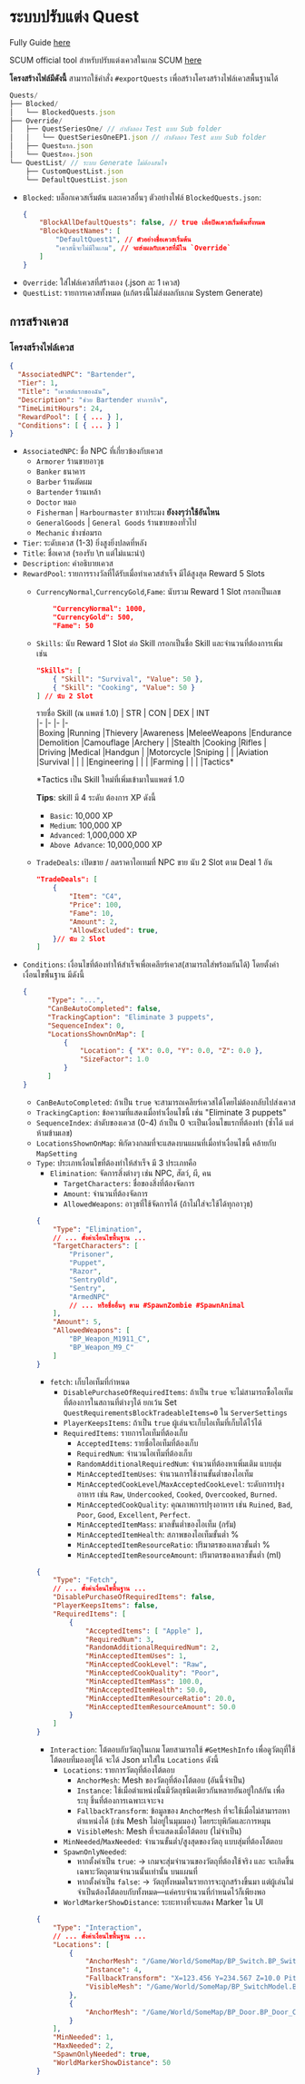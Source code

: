 # ระบบปรับแต่ง Quest

Fully Guide [here](https://docs.google.com/document/d/1B1qooypdebE2xvJ33cb-BIH5MEEsvi9w4v-vrgcYO1k)

SCUM official tool สำหรับปรับแต่งเควสในเกม SCUM [here](https://drive.google.com/drive/folders/1tITA6KE81awb0G5LYzubK-ZQRAbIKncT)

**โครงสร้างไฟล์มีดังนี้**
สามารถใช้คำสั่ง `#exportQuests` เพื่อสร้างโครงสร้างไฟล์เควสพื้นฐานได้
```js
Quests/
├── Blocked/
│   └── BlockedQuests.json
├── Override/
│   ├── QuestSeriesOne/ // กำลังลอง Test แบบ Sub folder
│   │   └── QuestSeriesOneEP1.json // กำลังลอง Test แบบ Sub folder
│   ├── Questแรก.json
│   └── Questสอง.json
└── QuestList/ // ระบบ Generate ไม่ต้องสนใจ
    ├── CustomQuestList.json
    └── DefaultQuestList.json
```
- `Blocked`: บล็อกเควสเริ่มต้น และเควสอื่นๆ
    ตัวอย่างไฟล์ `BlockedQuests.json`:
    ```json
    {
        "BlockAllDefaultQuests": false, // true เพื่อปิดเควสเริ่มต้นทั้งหมด
        "BlockQuestNames": [
            "DefaultQuest1", // ตัวอย่างชื่อเควสเริ่มต้น
            "เควสนี้จะไม่มีในเกม", // จะส่งผลกับเควสที่มีใน `Override`
        ]
    }
    ```
- `Override`: ใส่ไฟล์เควสที่สร้างเอง (.json ละ 1 เควส)
- `QuestList`: รายการเควสทั้งหมด (แก้ตรงนี้ไม่ส่งผลกับเกม System Generate)

## การสร้างเควส
### โครงสร้างไฟล์เควส
```json
{
  "AssociatedNPC": "Bartender",
  "Tier": 1,
  "Title": "เควสต์แรกของฉัน",
  "Description": "ช่วย Bartender ทำภารกิจ",
  "TimeLimitHours": 24,
  "RewardPool": [ { ... } ],
  "Conditions": [ { ... } ]
}
```
- `AssociatedNPC`: ชื่อ NPC ที่เกี่ยวข้องกับเควส 
  - `Armorer` ร้านขายอาวุธ
  - `Banker` ธนาคาร
  - `Barber` ร้านตัดผม
  - `Bartender` ร้านเหล้า
  - `Doctor` หมอ
  - `Fisherman` | `Harbourmaster` ชาวประมง __ยังงงๆว่าใช้อันไหน__
  - `GeneralGoods` | `General Goods` ร้านขายของทั่วไป
  - `Mechanic` ช่างซ่อมรถ
- `Tier`: ระดับเควส (1-3) ยิ่งสูงยิ่งปลดที่หลัง
- `Title`: ชื่อเควส (รองรับ \n แต่ไม่แนะนำ)
- `Description`: คำอธิบายเควส
- `RewardPool`: รายการรางวัลที่ได้รับเมื่อทำเควสสำเร็จ มีได้สูงสุด Reward 5 Slots
  - `CurrencyNormal`,`CurrencyGold`,`Fame`: นับรวม Reward 1 Slot กรอกเป็นเลข
    ```json
        "CurrencyNormal": 1000, 
        "CurrencyGold": 500,
        "Fame": 50
    ```
  - `Skills`: นับ Reward 1 Slot ต่อ Skill กรอกเป็นชื่อ Skill และจำนวนที่ต้องการเพิ่ม เช่น
    ```json
    "Skills": [
        { "Skill": "Survival", "Value": 50 },
        { "Skill": "Cooking", "Value": 50 }
    ] // นับ 2 Slot
    ```
    รายชื่อ Skill (ณ แพตซ์ 1.0) 
    | STR           | CON       | DEX       | INT       
    |-              |-          |-          |-          
    |Boxing         |Running    |Thievery   |Awareness
    |MeleeWeapons   |Endurance  |Demolition |Camouflage
    |Archery        |           |Stealth    |Cooking
    |Rifles         |           |Driving    |Medical
    |Handgun        |           |Motorcycle |Sniping
    |               |           |Aviation   |Survival
    |               |           |           |Engineering
    |               |           |           |Farming
    |               |           |           |Tactics*

    *Tactics เป็น Skill ใหม่ที่เพิ่มเข้ามาในแพตซ์ 1.0
    
    **Tips**: skill มี 4 ระดับ ต้องการ XP ดังนี้
    - `Basic`: 10,000 XP
    - `Medium`: 100,000 XP
    - `Advanced`: 1,000,000 XP
    - `Above Advance`: 10,000,000 XP
  - `TradeDeals`: เปิดขาย / ลดราคาไอเทมที่ NPC ขาย นับ 2 Slot ตาม Deal 1 อัน
    ```json
    "TradeDeals": [
        {
            "Item": "C4",
            "Price": 100,
            "Fame": 10,
            "Amount": 2, 
            "AllowExcluded": true, 
        }// นับ 2 Slot
    ]
    ```
- `Conditions`: เงื่อนไขที่ต้องทำให้สำเร็จเพื่อเคลียร์เควส(สามารถใส่พร้อมกันได้) โดยตั้งค่าเงื่อนไขพื้นฐาน มีดังนี้
  ```json
  {
        "Type": "...",
        "CanBeAutoCompleted": false,
        "TrackingCaption": "Eliminate 3 puppets",
        "SequenceIndex": 0,
        "LocationsShownOnMap": [
            {
                "Location": { "X": 0.0, "Y": 0.0, "Z": 0.0 },
                "SizeFactor": 1.0
            }
        ]
  }
  ```
  - `CanBeAutoCompleted`: ถ้าเป็น `true` จะสามารถเคลียร์เควสได้โดยไม่ต้องกลับไปส่งเควส
  - `TrackingCaption`: ข้อความที่แสดงเมื่อทำเงื่อนไขนี้ เช่น "Eliminate 3 puppets"
  - `SequenceIndex`: ลำดับของเควส (0-4) ถ้าเป็น 0 จะเป็นเงื่อนไขแรกที่ต้องทำ (ซ้ำได้ แต่ห้ามข้ามเลข)
  - `LocationsShownOnMap`: พิกัดวงกลมที่จะแสดงบนแผนที่เมื่อทำเงื่อนไขนี้ คล้ายกับ `MapSetting`
  - `Type`: ประเภทเงื่อนไขที่ต้องทำให้สำเร็จ มี 3 ประเภทคือ
    - `Elimination`: จัดการสิ่งต่างๆ เช่น NPC, สัตว์, ผี, คน
      - `TargetCharacters`: ชื่อของสิ่งที่ต้องจัดการ
      - `Amount`: จำนวนที่ต้องจัดการ
      - `AllowedWeapons`: อาวุธที่ใช้จัดการได้ (ถ้าไม่ใส่จะใช้ได้ทุกอาวุธ)
    ```json
    {
        "Type": "Elimination",
        // ... ตั้งค่าเงื่อนไขพื้นฐาน ...
        "TargetCharacters": [
            "Prisoner",
            "Puppet",
            "Razor",
            "SentryOld",
            "Sentry",
            "ArmedNPC"
            // ... หรือชื่ออื่นๆ ตาม #SpawnZombie #SpawnAnimal
        ],
        "Amount": 5,
        "AllowedWeapons": [
            "BP_Weapon_M1911_C",
            "BP_Weapon_M9_C"
        ]
    }
    ```
    - `fetch`: เก็บไอเท็มที่กำหนด
      - `DisablePurchaseOfRequiredItems`: ถ้าเป็น `true` จะไม่สามารถซื้อไอเท็มที่ต้องการในสถานที่ต่างๆได้ ยกเว้น Set `QuestRequirementsBlockTradeableItems=0` ใน `ServerSettings`
      - `PlayerKeepsItems`: ถ้าเป็น `true` ผู้เล่นจะเก็บไอเท็มที่เก็บได้ไว้ได้
      - `RequiredItems`: รายการไอเท็มที่ต้องเก็บ
        - `AcceptedItems`: รายชื่อไอเท็มที่ต้องเก็บ
        - `RequiredNum`: จำนวนไอเท็มที่ต้องเก็บ
        - `RandomAdditionalRequiredNum`: จำนวนที่ต้องหาเพิ่มเติม แบบสุ่ม
        - `MinAcceptedItemUses`: จำนวนการใช้งานขั้นต่ำของไอเท็ม
        - `MinAcceptedCookLevel`/`MaxAcceptedCookLevel`: ระดับการปรุงอาหาร เช่น `Raw`, `Undercooked`, `Cooked`, `Overcooked`, `Burned`.
        - `MinAcceptedCookQuality`: คุณภาพการปรุงอาหาร เช่น `Ruined`, `Bad`, `Poor`, `Good`, `Excellent`, `Perfect`.
        - `MinAcceptedItemMass`: มวลขั้นต่ำของไอเท็ม (กรัม)
        - `MinAcceptedItemHealth`: สภาพของไอเท็มขั้นต่ำ %
        - `MinAcceptedItemResourceRatio`: ปริมาตรของเหลวขั้นต่ำ %
        - `MinAcceptedItemResourceAmount`: ปริมาตรของเหลวขั้นต่ำ (ml)
    ```json
    {
        "Type": "Fetch",
        // ... ตั้งค่าเงื่อนไขพื้นฐาน ...
        "DisablePurchaseOfRequiredItems": false,
        "PlayerKeepsItems": false,
        "RequiredItems": [
            {
                "AcceptedItems": [ "Apple" ],
                "RequiredNum": 3,
                "RandomAdditionalRequiredNum": 2,
                "MinAcceptedItemUses": 1,
                "MinAcceptedCookLevel": "Raw",
                "MinAcceptedCookQuality": "Poor",
                "MinAcceptedItemMass": 100.0,
                "MinAcceptedItemHealth": 50.0,
                "MinAcceptedItemResourceRatio": 20.0,
                "MinAcceptedItemResourceAmount": 50.0
            }
        ]
    }
    ```
    - `Interaction`: โต้ตอบกับวัตถุในเกม โดยสามารถใช้ `#GetMeshInfo` เพื่อดูวัตถุที่ใช้โต้ตอบที่มองอยู่ได้ จะได้ Json มาใส่ใน `Locations` ดังนี้
      - `Locations`: รายการวัตถุที่ต้องโต้ตอบ
          - `AnchorMesh`: Mesh ของวัตถุที่ต้องโต้ตอบ (อันนี้จำเป็น)
          - `Instance`: ใช้เมื่อตำแหน่งนั้นมีวัตถุชนิดเดียวกันหลายอันอยู่ใกล้กัน เพื่อระบุ ชิ้นที่ต้องการเฉพาะเจาะจง
          - `FallbackTransform`: ข้อมูลของ `AnchorMesh` ที่จะใช้เมื่อไม่สามารถหาตำแหน่งได้ (เช่น Mesh ไม่อยู่ในมุมมอง) โดยระบุพิกัดและการหมุน
          - `VisibleMesh`: Mesh ที่จะแสดงเมื่อโต้ตอบ (ไม่จำเป็น)
      - `MinNeeded`/`MaxNeeded`: จำนวนขั้นต่ำ/สูงสุดของวัตถุ แบบสุ่มที่ต้องโต้ตอบ
      - `SpawnOnlyNeeded`: 
        - หากตั้งค่าเป็น `true`: → เกมจะสุ่มจำนวนของวัตถุที่ต้องใช้จริง และ จะเกิดขึ้นเฉพาะวัตถุตามจำนวนนั้นเท่านั้น บนแผนที่
        - หากตั้งค่าเป็น `false`: → วัตถุทั้งหมดในรายการจะถูกสร้างขึ้นมา แต่ผู้เล่นไม่จำเป็นต้องโต้ตอบกับทั้งหมด—แค่ครบจำนวนที่กำหนดไว้ก็เพียงพอ
      - `WorldMarkerShowDistance`: ระยะทางที่จะแสดง Marker ใน UI
    ```json
    {
        "Type": "Interaction",
        // ... ตั้งค่าเงื่อนไขพื้นฐาน ...
        "Locations": [
            {
                "AnchorMesh": "/Game/World/SomeMap/BP_Switch.BP_Switch_C",
                "Instance": 4,
                "FallbackTransform": "X=123.456 Y=234.567 Z=10.0 Pitch=0 Yaw=0,Roll=0",
                "VisibleMesh": "/Game/World/SomeMap/BP_SwitchModel.BP_SwitchModel_C" 
            },
            {
                "AnchorMesh": "/Game/World/SomeMap/BP_Door.BP_Door_C"
            }
        ],
        "MinNeeded": 1,
        "MaxNeeded": 2,
        "SpawnOnlyNeeded": true,
        "WorldMarkerShowDistance": 50
    }
    ```
